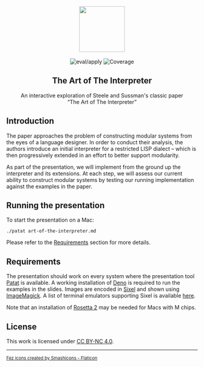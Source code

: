 <div align="center">
  <img src="https://www.dropbox.com/scl/fi/lw11e00um1nqjyqvksprt/fez.png?rlkey=w6rmop902ly0285j9v7yvsod0&raw=1" width="120"/>
</div>
<br>
<div align="center">
	<img alt="eval/apply" src="https://img.shields.io/badge/eval%2Fapply-approved-yellow"/>
	<img alt="Coverage" src="https://img.shields.io/badge/code%20is%20data-data%20is%20code-yellow"/>
</div>
<div align="center">
	<h2>The Art of The Interpreter</h2>
	<p> An interactive exploration of Steele and Sussman's classic paper <br>“The Art of The Interpreter”
</div>

## Introduction

The paper approaches the problem of constructing modular systems from the eyes of a language designer. In order to conduct their
analysis, the authors introduce an initial interpreter for a restricted LISP dialect – which is then progressively extended in an
effort to better support modularity.

As part of the presentation, we will implement from the ground up the interpreter and its extensions. At each step, we will assess our current ability to construct modular systems by testing our running implementation against the examples in the paper.

## Running the presentation

To start the presentation on a Mac:

```
./patat art-of-the-interpreter.md
```

Please refer to the [Requirements](#requirements) section for more details.

## Requirements

The presentation should work on every system where the presentation tool [Patat](https://github.com/jaspervdj/patat) is available. A working installation of [Deno](https://deno.com/) is required to run the examples in the slides. Images are encoded in [Sixel](https://en.wikipedia.org/wiki/Sixel) and shown using [ImageMagick](https://imagemagick.org/). A list of terminal emulators supporting Sixel is available [here](https://www.arewesixelyet.com/).

Note that an installation of [Rosetta 2](https://support.apple.com/en-us/HT211861) may be needed for Macs with M chips.

## License

This work is licensed under <a href="http://creativecommons.org/licenses/by-nc/4.0/?ref=chooser-v1" target="_blank" rel="license noopener noreferrer">CC BY-NC 4.0</a>.

<hr/>
<sub>
<a href="https://www.flaticon.com/free-icons/fez" title="fez icons">Fez icons created by Smashicons - Flaticon</a>
</sub>